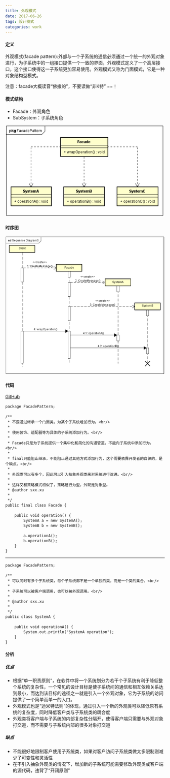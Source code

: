 ```yaml
---
title: 外观模式
date: 2017-06-26
tags: 设计模式
categories: work
---
```


#### 定义 ####

外观模式(facade pattern):外部与一个子系统的通信必须通过一个统一的外观对象进行，为子系统中的一组接口提供一个一致的界面，外观模式定义了一个高层接口，这个接口使得这一子系统更加容易使用。外观模式又称为门面模式，它是一种对象结构型模式。

注意：facade大概读音“佛撒的”，不要读做“非K特” ==！
  
#### 模式结构 ####

- Facade：外观角色
- SubSystem：子系统角色

![类图](/images/facade_pattern_class_diagram.png)
  
#### 时序图 ####

![时序图](/images/facade_pattern_sequence_diagram.png)

#### 代码 ####

[GitHub](https://github.com/xusx1024/DesignPatternDemoCode/tree/master/FacadePattern)

	package FacadePattern;
	
	/**
	 * 不要通过继承一个门面类，为某个子系统增加行为。<br/>
	 * 
	 * 使用装饰、适配器等为具体的子系统添加行为。<br/>
	 * 
	 * Facade只是为子系统提供一个集中化和简化的沟通管道，不能向子系统中添加行为。<br/>
	 * 
	 * final只能阻止继承，不能阻止通过其他方式添加行为，这个需要依靠开发者的自律的，是个缺点。<br/>
	 * 
	 * 外观类可以有多个，因此可以引入抽象外观类来对系统进行改进。<br/>
	 * 
	 * 这样又和策略模式相似了，策略是行为型，外观是对象型。
	 * @author sxx.xu
	 *
	 */
	public final class Facade {
	
		public void operation() {
			SystemA a = new SystemA();
			SystemB b = new SystemB();
	
			a.operationA();
			b.operationB();
		}
	}

********
	
	package FacadePattern;
	
	/**
	 * 可以同时有多个子系统类，每个子系统都不是一个单独的类，而是一个类的集合。<br/>
	 * 
	 * 子系统可以被客户端调用，也可以被外观调用。<br/>
	 * 
	 * @author sxx.xu
	 *
	 */
	public class SystemA {
	
		public void operationA() {
			System.out.println("SystemA operation");
		}
	}

#### 分析 ####


##### 优点 #####

- 根据“单一职责原则”，在软件中将一个系统划分为若干个子系统有利于降低整个系统的复杂性，一个常见的设计目标是使子系统间的通信和相互依赖关系达到最小，而达到该目标的途径之一就是引入一个外观对象，它为子系统的访问提供了一个简单而单一的入口。
- 外观模式也是“迪米特法则”的体现，通过引入一个新的外观类可以降低原有系统的复杂度，同时降低客户类与子系统类的耦合度
- 外观类将客户端与子系统的内部复杂性分隔开，使得客户端只需要与外观对象打交道，而不需要与子系统内部的很多对象打交道

##### 缺点 #####

-  不能很好地限制客户使用子系统类，如果对客户访问子系统类做太多限制则减少了可变性和灵活性
-  在不引入抽象外观类的情况下，增加新的子系统可能需要修改外观类或客户端的源代码，违背了“开闭原则”

 



 




